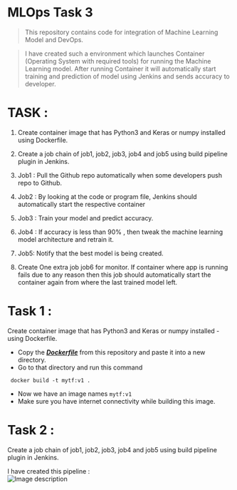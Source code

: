 # MLOps Task 3

> This repository contains code for integration of Machine Learning Model and DevOps.

>I have created such a environment which launches Container (Operating System with required tools) for running the Machine Learning model. After running Container it will automatically start training and prediction of model using Jenkins and sends accuracy to developer.

# TASK :

1.  Create container image that has Python3 and Keras or numpy installed  using Dockerfile.


2.	Create a job chain of job1, job2, job3, job4 and job5 using build pipeline plugin in Jenkins.


3.	 Job1 : Pull  the Github repo automatically when some developers push repo to Github.


4.	 Job2 : By looking at the code or program file, Jenkins should automatically start the respective container


5.	Job3 : Train your model and predict accuracy.


6.	Job4 : If accuracy is less than 90%  , then tweak the machine learning model architecture and retrain it.


7.	Job5: Notify that the best model is being created.


8.	Create One extra job job6 for monitor. If container where app is running fails due to any reason then this job should automatically start the container again from where the last trained model left.

# Task 1 :
Create container image that has Python3 and Keras or numpy installed   - using Dockerfile.
- Copy the ***[Dockerfile](https://github.com/sagargarg27/mlops_task3/blob/master/Dockerfile)*** from this repository and paste it into a new directory.
- Go to that directory and run this command 
```
 docker build -t mytf:v1 .
 ```
 - Now we have an image names `mytf:v1`
 - Make sure you have internet connectivity while building this image.

 # Task 2 :
Create a job chain of job1, job2, job3, job4 and job5 using build pipeline plugin in Jenkins. 

I have created this pipeline : <br>
![Image description](https://github.com/sagargarg27/mlops_task3/blob/master/Images/Build_pipeline.png)